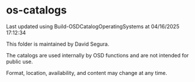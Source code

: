 ﻿# os-catalogs

Last updated using Build-OSDCatalogOperatingSystems at 04/16/2025 17:12:34

This folder is maintained by David Segura.

The catalogs are used internally by OSD functions and are not intended for public use.

Format, location, availability, and content may change at any time.

